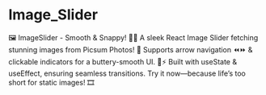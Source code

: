 # Image_Slider
🖼️ ImageSlider - Smooth &amp; Snappy! 🚀✨  A sleek React Image Slider fetching stunning images from Picsum Photos! 🎠 Supports arrow navigation ⏪⏩ &amp; clickable indicators for a buttery-smooth UI. 🧈⚡ Built with useState &amp; useEffect, ensuring seamless transitions. Try it now—because life’s too short for static images! 🎞️
